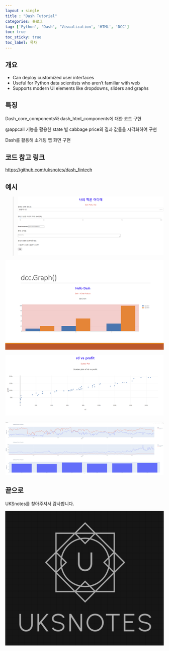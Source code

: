 ```yaml
---
layout : single
title : "Dash Tutorial"
categories: 블로그
tag: ['Python', 'Dash', 'Visualization', 'HTML', 'DCC']
toc: true
toc_sticky: true
toc_label: 목차
---
```


## 개요

- Can deploy customized user interfaces 
- Useful for Python data scientists who aren’t familiar with web
- Supports modern UI elements like dropdowns, sliders and graphs


## 특징

Dash_core_components와 dash_html_components에 대한 코드 구현 

@appcall 기능을 활용한 state 별 cabbage price의 결과 값들을 시각화하여 구현

Dash를 활용해 소개팅 앱 화면 구현

## 코드 참고 링크

https://github.com/uksnotes/dash_fintech

## 예시

> ![image-20230304214006664](../images/2023-02-26-first/image-20230304214006664.png)



![image-20230304214023624](../images/2023-02-26-first/image-20230304214023624.png)



![image-20230304214038460](../images/2023-02-26-first/image-20230304214038460.png)

![image-20230304214054101](../images/2023-02-26-first/image-20230304214054101.png)




## 끝으로

UKSnotes를 찾아주셔서 감사합니다.

![로고](../images/2023-03-03-first/로고.png)

